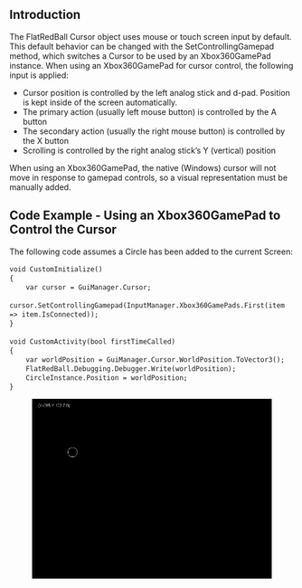 ## Introduction

The FlatRedBall Cursor object uses mouse or touch screen input by default. This default behavior can be changed with the SetControllingGamepad method, which switches a Cursor to be used by an Xbox360GamePad instance. When using an Xbox360GamePad for cursor control, the following input is applied:

-   Cursor position is controlled by the left analog stick and d-pad. Position is kept inside of the screen automatically.
-   The primary action (usually left mouse button) is controlled by the A button
-   The secondary action (usually the right mouse button) is controlled by the X button
-   Scrolling is controlled by the right analog stick’s Y (vertical) position

When using an Xbox360GamePad, the native (Windows) cursor will not move in response to gamepad controls, so a visual representation must be manually added.

## Code Example - Using an Xbox360GamePad to Control the Cursor

The following code assumes a Circle has been added to the current Screen:

    void CustomInitialize()
    {
        var cursor = GuiManager.Cursor;
        cursor.SetControllingGamepad(InputManager.Xbox360GamePads.First(item => item.IsConnected));
    }

    void CustomActivity(bool firstTimeCalled)
    {
        var worldPosition = GuiManager.Cursor.WorldPosition.ToVector3();
        FlatRedBall.Debugging.Debugger.Write(worldPosition);
        CircleInstance.Position = worldPosition;
    }



<figure><img src="/media/2022-10-27_14-38-33.gif" alt=""><figcaption></figcaption></figure>


